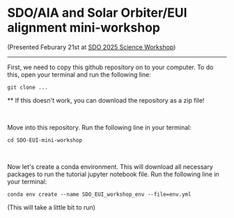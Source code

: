 # SDO/AIA and Solar Orbiter/EUI alignment mini-workshop

(Presented Feburary 21st at [SDO 2025 Science Workshop](https://sdo2025.sdo-workshops.org/))

---

First, we need to copy this github repository on to your computer. To do this, open your terminal and run the following line:

```
git clone ...
```
** If this doesn't work, you can download the repository as a zip file!

<br>

Move into this repository. Run the following line in your terminal:
```
cd SDO-EUI-mini-workshop
```

<br>

Now let's create a conda environment. This will download all necessary packages to run the tutorial jupyter notebook file. Run the following line in your terminal:

```
conda env create --name SDO_EUI_workshop_env --file=env.yml
```
(This will take a little bit to run)
